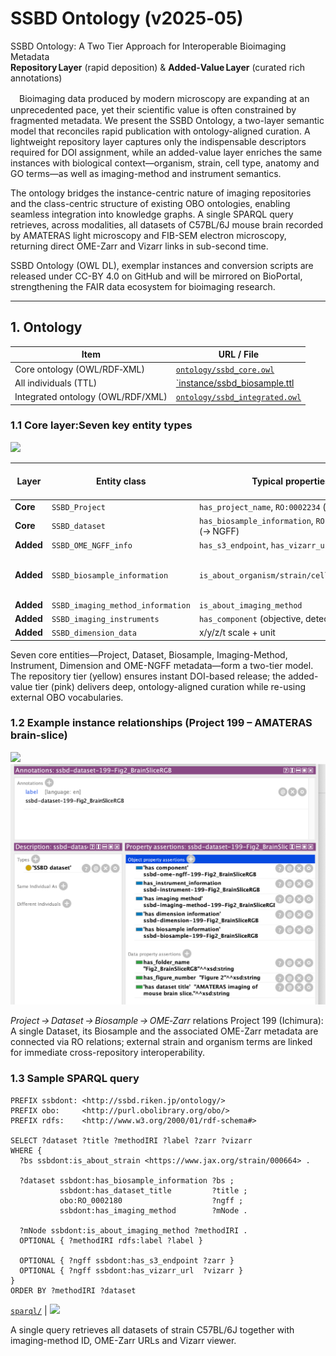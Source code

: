 # SSBD Ontology (v2025‑05)

SSBD Ontology: A Two Tier Approach for Interoperable Bioimaging Metadata  
**Repository Layer** (rapid deposition) & **Added‑Value Layer** (curated rich annotations)

　Bioimaging data produced by modern microscopy are expanding at an unprecedented pace, yet their scientific value is often constrained by fragmented metadata. We present the SSBD Ontology, a two-layer semantic model that reconciles rapid publication with ontology-aligned curation. A lightweight repository layer captures only the indispensable descriptors required for DOI assignment, while an added-value layer enriches the same instances with biological context—organism, strain, cell type, anatomy and GO terms—as well as imaging-method and instrument semantics.

The ontology bridges the instance-centric nature of imaging repositories and the class-centric structure of existing OBO ontologies, enabling seamless integration into knowledge graphs. A single SPARQL query retrieves, across modalities, all datasets of C57BL/6J mouse brain recorded by AMATERAS light microscopy and FIB-SEM electron microscopy, returning direct OME-Zarr and Vizarr links in sub-second time.

SSBD Ontology (OWL DL), exemplar instances and conversion scripts are released under CC-BY 4.0 on GitHub and will be mirrored on BioPortal, strengthening the FAIR data ecosystem for bioimaging research.

---

## 1. Ontology 

| Item | URL / File |
|------|------------|
| Core ontology (OWL/RDF‑XML) | [`ontology/ssbd_core.owl`](ontology/ssbd_core.owl) |
| All individuals (TTL) | [`instance/ssbd_biosample.ttl](instance/ssbd_biosample.ttl) |
| Integrated ontology (OWL/RDF/XML) | [`ontology/ssbd_integrated.owl`](ontology/ssbd_integrated.owl) |



### 1.1 Core layer:Seven key entity types

![](img/fig1.png)

| Layer | Entity class | Typical properties | Linked external vocab |
|-------|--------------|--------------------|-----------------------|
| **Core** | `SSBD_Project` | `has_project_name`, `RO:0002234` (→ Dataset) | — |
| **Core** | `SSBD_dataset` | `has_biosample_information`, `RO:0002180` (→ NGFF) | — |
| **Added** | `SSBD_OME_NGFF_info` | `has_s3_endpoint`, `has_vizarr_url`, sizes | — |
| **Added** | `SSBD_biosample_information` | `is_about_organism/strain/cell/anatomy/GO*` | NCBITaxon, CL, UBERON, GO |
| **Added** | `SSBD_imaging_method_information` | `is_about_imaging_method` | FBbi | 
| **Added** | `SSBD_imaging_instruments` | `has_component` (objective, detector …) |  —  |
| **Added** | `SSBD_dimension_data` | x/y/z/t scale + unit | IAO / UO |

Seven core entities—Project, Dataset, Biosample, Imaging-Method, Instrument, Dimension and OME-NGFF metadata—form a two-tier model. The repository tier (yellow) ensures instant DOI-based release; the added-value tier (pink) delivers deep, ontology-aligned curation while re-using external OBO vocabularies.

### 1.2 Example instance relationships (Project 199 – AMATERAS brain‑slice)

![](img/fig2.png)
![](img/fig3.png)

*Project → Dataset → Biosample → OME‑Zarr* relations 
Project 199 (Ichimura): A single Dataset, its Biosample and the associated OME-Zarr metadata are connected via RO relations; external strain and organism terms are linked for immediate cross-repository interoperability.

### 1.3 Sample SPARQL query  
```
PREFIX ssbdont: <http://ssbd.riken.jp/ontology/>
PREFIX obo:     <http://purl.obolibrary.org/obo/>
PREFIX rdfs:    <http://www.w3.org/2000/01/rdf-schema#>

SELECT ?dataset ?title ?methodIRI ?label ?zarr ?vizarr
WHERE {
  ?bs ssbdont:is_about_strain <https://www.jax.org/strain/000664> .

  ?dataset ssbdont:has_biosample_information ?bs ;
           ssbdont:has_dataset_title         ?title ;
           obo:RO_0002180                    ?ngff ;
           ssbdont:has_imaging_method        ?mNode .

  ?mNode ssbdont:is_about_imaging_method ?methodIRI .
  OPTIONAL { ?methodIRI rdfs:label ?label }

  OPTIONAL { ?ngff ssbdont:has_s3_endpoint ?zarr }
  OPTIONAL { ?ngff ssbdont:has_vizarr_url  ?vizarr }
}
ORDER BY ?methodIRI ?dataset
```
 [`sparql/`](sparql/strain2zarr.rq) |
 ![](img/fig4.png)

A single query retrieves all datasets of strain C57BL/6J together with imaging-method ID, OME-Zarr URLs and Vizarr viewer.
